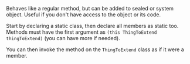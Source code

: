 Behaves like a regular method, but can be added to sealed or system object.  Useful if you don't have access to the object or its code.  

Start by declaring a static class, then declare all members as static too.  Methods must have the first argument as `(this ThingToExtend thingToExtend)` (you can have more if needed).

You can then invoke the method on the `ThingToExtend` class as if it were a member.